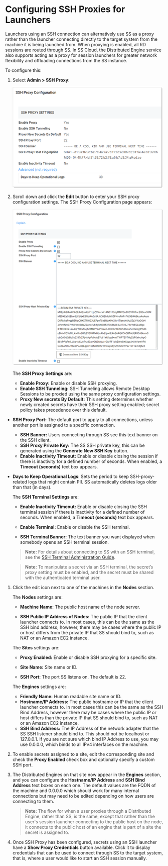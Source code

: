 [title]: # (Configuring SSH Proxies for Launchers)
[tags]: # (Launcher)
[priority]: # (40)

# Configuring SSH Proxies for Launchers

Launchers using an SSH connection can alternatively use SS as a proxy rather than the launcher connecting directly to the target system from the machine it is being launched from. When proxying is enabled, all RD sessions are routed through SS. In SS Cloud, the Distributed Engine service also supports acting as a proxy for session launchers for greater network flexibility and offloading connections from the SS instance.

To configure this:

1. Select **Admin \> SSH Proxy**:

   ![image-20191203155530167](images/image-20191203155530167.png)

1. Scroll down and click the **Edit** button to enter your SSH proxy configuration settings. The SSH Proxy Configuration page appears:

   ![1567783258199](images/1567783258199.png)

   The **SSH Proxy Settings** are:

    - **Enable Proxy:** Enable or disable SSH proxying.
    - **Enable SSH Tunneling:** SSH Tunneling allows Remote Desktop Sessions to be proxied using the same proxy configuration settings.
    - **Proxy New secrets By Default:** This setting determines whether newly created secrets have their SSH proxy setting enabled; secret policy takes precedence over this default.

 - **SSH Proxy Port:** The default port to apply to all connections, unless another port is assigned to a specific connection.

   - **SSH Banner:** Users connecting through SS see this text banner on the SSH client.
   - **SSH Proxy Private Key:** The SS SSH private key, this can be generated using the **Generate New SSH Key** button.
   - **Enable Inactivity Timeout:** Enable or disable closing the session if there is inactivity for a defined number of seconds. When enabled, a **Timeout (seconds)** text box appears.

 - **Days to Keep Operational Logs**: Sets the period to keep SSH-proxy-related logs that might contain PII. SS automatically deletes logs older than that (in days).

   The **SSH Terminal Settings** are:

   - **Enable Inactivity Timeout:** Enable or disable closing the SSH terminal session if there is inactivity for a defined number of seconds. When enabled, a **Timeout (seconds)** text box appears.

   - **Enable Terminal:**  Enable or disable the SSH terminal.

   - **SSH Terminal Banner:** The text banner you want displayed when somebody opens an SSH terminal session.

   > **Note:** For details about connecting to SS with an SSH terminal, see the [SSH Terminal Administration Guide](https://thycotic.force.com/support/s/article/SS-ADM-EXT-SSH-Terminal).

   > **Note:** To manipulate a secret via an SSH terminal, the secret’s proxy setting must be enabled, and the secret must be shared with the authenticated terminal user.

1. Click the edit icon next to one of the machines in the **Nodes** section.

   The **Nodes** settings are:

    - **Machine Name:** The public host name of the node server.

    - **SSH Public IP Address of Nodes:** The public IP that the client launcher connects to. In most cases, this can be the same as the SSH bind address;  however, there may be cases where the public IP or host differs from the private IP that SS should bind to, such as NAT or an Amazon EC2 instance.

    The **Sites** settings are:

    - **Proxy Enabled:** Enable or disable SSH proxying for a specific site.

    - **Site Name:** Site name or ID.

    - **SSH Port:** The port SS listens on. The default is 22.

    The **Engines** settings are:

    - **Friendly Name:** Human readable site name or ID.
    - **Hostname/IP Address:** The public hostname or IP that the client launcher connects to. In most cases this can be the same as the SSH Bind Address, however there may be cases where the public IP or host differs than the private IP that SS should bind to, such as NAT or an Amazon EC2 instance.
    - **SSH Bind Address:** The IP Address of the network adapter that the SS SSH listener should bind to. This should not be localhost or 127.0.0.1\. If you are not sure which bind IP Address to use, you may use 0.0.0.0, which binds to all IPv4 interfaces on the machine.

1. To enable secrets assigned to a site, edit the corresponding site and check the **Proxy Enabled** check box and optionally specify a custom SSH port.

1. The Distributed Engines on that site now appear in the **Engines** section, and you can configure the **Hostname/IP Address** and **SSH Bind Address** text boxes on each one. The default values are the FQDN of the machine and 0.0.0.0 which should work for many internal connections but may need to be edited depending on how users are connecting to them.

   > **Note:** The flow for when a user proxies through a Distributed Engine, rather than SS, is the same, except that rather than the user's session launcher connecting to the public host on the node, it connects to the public host of an engine that is part of a site the secret is assigned to.

1. Once SSH Proxy has been configured, secrets using an SSH launcher have a **Show Proxy Credentials** button available. Click it to display credentials that can be used to connect through SS to the target system, that is, where a user would like to start an SSH session manually.
